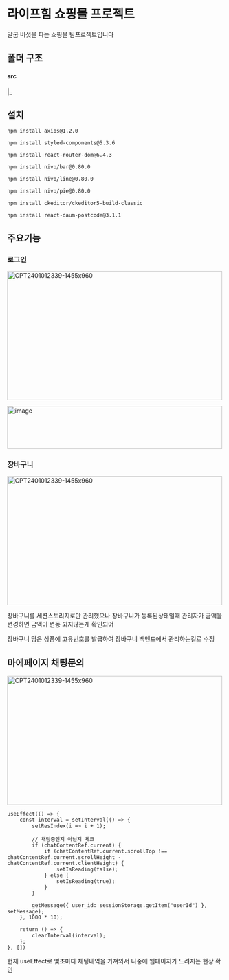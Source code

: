 # 라이프힘 쇼핑몰 프로젝트
말굽 버섯을 파는 쇼핑몰 팀프로젝트입니다

## 폴더 구조

#### src

|_

## 설치
```
npm install axios@1.2.0
```
```
npm install styled-components@5.3.6
```
```
npm install react-router-dom@6.4.3
```
```
npm install nivo/bar@0.80.0
```
```
npm install nivo/line@0.80.0
```
```
npm install nivo/pie@0.80.0
```
```
npm install ckeditor/ckeditor5-build-classic
```
```
npm install react-daum-postcode@3.1.1
```

## 주요기능

### 로그인

<p>
  <img src="https://github.com/koreaCoren/shop-frontend/assets/92096968/7373debe-4831-4bd1-900c-c02f44b7885b" alt="CPT2401012339-1455x960" width="500" height="300">
</p>

<p>
  <img src="https://github.com/koreaCoren/shop-frontend/assets/92096968/916cb751-cbb3-4354-8593-655a30a8ecb1" alt="image" width="500" height="100">
</p>

### 장바구니

<p>
  <img src="https://github.com/koreaCoren/shop-frontend/assets/92096968/a62ea289-c147-411e-b681-9086ada91307" alt="CPT2401012339-1455x960" width="500" height="300">
</p>

장바구니를 세션스토리지로만 관리했으나 장바구니가 등록된상태일때 관리자가 금액을 변경하면 금액이 변동 되지않는게 확인되어

장바구니 담은 상품에 고유번호를 발급하여 장바구니 백엔드에서 관리하는걸로 수정

## 마에페이지 채팅문의

<p>
  <img src="https://github.com/koreaCoren/shop-frontend/assets/92096968/514e5b6c-db2d-4e69-b98e-f39a6c1c8956" alt="CPT2401012339-1455x960" width="500" height="300">
</p>

    useEffect(() => {
        const interval = setInterval(() => {
            setResIndex(i => i + 1);

            // 채팅중인지 아닌지 체크
            if (chatContentRef.current) {
                if (chatContentRef.current.scrollTop !== chatContentRef.current.scrollHeight - chatContentRef.current.clientHeight) {
                    setIsReading(false);
                } else {
                    setIsReading(true);
                }
            }

            getMessage({ user_id: sessionStorage.getItem("userId") }, setMessage);
        }, 1000 * 10);

        return () => {
            clearInterval(interval);
        };
    }, [])

현재 useEffect로 몇초마다 채팅내역을 가져와서 나중에 웹페이지가 느려지는 현상 확인
